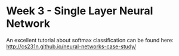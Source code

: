# Week 3 - Single Layer Neural Network

An excellent tutorial about softmax classification can be found here:
http://cs231n.github.io/neural-networks-case-study/
